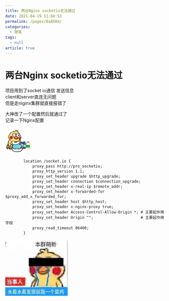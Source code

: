 ```yaml
---
title: 两台Nginx socketio无法通过
date: 2021-04-19 11:04:53
permalink: /pages/8a860d/
categories: 
  - 随笔
tags: 
  - null
article: true
---
```

# 两台Nginx socketio无法通过  

项目用到了socket io通信 发送信息    
client和server直连无问题    
但是走niginx集群就直接报错了    
    
大神改了一个配置然后就通过了    
记录一下Nginx配置    
    
![ ](../images/7485616-400155209c27c580.gif)    
    
``` python3    
        location /socket.io {    
            proxy_pass http://pro_socketio;    
            proxy_http_version 1.1;    
            proxy_set_header upgrade $http_upgrade;    
            proxy_set_header connection $connection_upgrade;    
            proxy_set_header x-real-ip $remote_addr;    
            proxy_set_header x-forwarded-for $proxy_add_x_forwarded_for;    
            proxy_set_header host $http_host;    
            proxy_set_header x-nginx-proxy true;    
            proxy_set_header Access-Control-Allow-Origin *; # 主要起作用    
            proxy_set_header Origin "";                     # 主要起作用字段    
            proxy_read_timeout 86400;    
        }    
```    
    
![ ](../images/7485616-f77b87a004f2fe13.jpg)    
    

